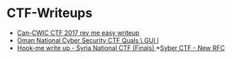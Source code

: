 # CTF-Writeups
* [Can-CWIC CTF 2017 rev me easy writeup](https://3lioo.blogspot.com/2017/10/can-cwic-ctf-2017-rev-me-easy-writeup.html)
* [Oman National Cyber Security CTF Quals \ GUI I ](https://3lioo.blogspot.com/2017/11/oman-national-cyber-security-ctf-quals.html)
* [Hook-me write up - Syria National CTF (Finals) ](https://3lioo.blogspot.com/2020/07/syria-national-ctf-finals-hook-me.html)
*[Syber CTF - New RFC](https://github.com/3lioo/CTF-Writeups/blob/master/NewRFC/solve.md)
